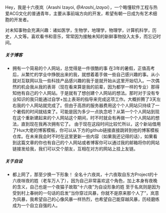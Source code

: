Hey，我是十六夜岚（Arashi Izayoi, _@Arashi_Izayoi_），一个略懂软件工程与热爱ACG文化的普通青年，主要从事前端方向的开发，希望有朝一日成为有艺术细胞的开发者。


对未知事物会充满兴趣：诸如医学，生物学，地理学，物理学，计算机科学，历史，人文等。喜欢看书和音乐，常常因为接触未知的新鲜事物投入太多，而忘记时间。


##### 关于博客

- 拥有一个简易的个人网站，总觉得是一件很酷的事
      在3年的暑假，正值高考后，从繁忙的学业中挣脱出来的我，就想着着手做一些自己感兴趣的事。从小就对互联网以及一些科技产品感兴趣的我于是就开始从这里开始切入。一次偶然的机会我从我的表哥（现在看来算是我的前辈，因为都学一样的专业）那得知他有自己的个人网站。于是就有了想创建个人网站的想法。那时对于没有专业知识的我只能通过自学+加上表哥的指导来完成这项工作。大概折腾了3天左右我的个人网站就完成了。但由于高昂的服务器费用这个个人网站只持续了一个暑假的时间就结束了。可能是因为多少一点执念吧？从第一个个人网站到现在这个重新建起来的个人网站这个期间，时不时就会有再做一个个人网站的想法，直到现在我再次拥有它了。
      由于现在这段时间比较忙所以，这个新站借用了Hux大佬的博客模板，你可以从下方的github链接直接跳转到他的博客模板仓库。在未来我会时不时在这里更新一些内容（如果我还记得的话），如果看到这篇文章的你也有自己的个人网站或者博客你可以通过我的邮箱将你的网站链接发给我，我们可以交个朋友，互相在对方的网站上挂上友链。
  
  


##### 关于自设

- 都上网了，那至少换一下形象！
      全名十六夜岚，十六夜取自东方Project的十六夜咲夜的姓（老车万人了），因为自己非常喜欢这个角色，加上本身有夜晚的含义，自己也是一个夜猫子故取“十六夜”为自设形象的姓
      至于名岚则是因为受到村上春树的一句话的启发“当你穿过风暴，你就不是原来那个人了”，岚意为风暴，我希望自己的心像风暴一样热烈，也希望自己能穿越风暴，历经磨练成为一个自立自强的人。

  
